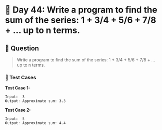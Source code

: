 # 📅 Day 44: Write a program to find the sum of the series: 1 + 3/4 + 5/6 + 7/8 + … up to n terms.

## 📝 Question

> Write a program to find the sum of the series: 1 + 3/4 + 5/6 + 7/8 + … up to n terms.

### 🧪 Test Cases

**Test Case 1:**
```
Input:  3
Output: Approximate sum: 3.3
```
**Test Case 2:**
```
Input:  5
Output: Approximate sum: 4.4
```
